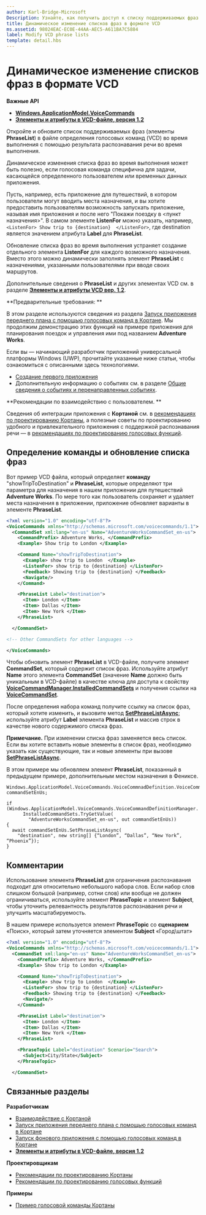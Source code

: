 ```yaml
---
author: Karl-Bridge-Microsoft
Description: Узнайте, как получить доступ к списку поддерживаемых фраз (элементы PhraseList) в файле определения голосовых команд (VCD) и обновить его с помощью результата распознавания речи во время выполнения.
title: Динамическое изменение списков фраз в формате VCD
ms.assetid: 98024EAC-EC0E-44AA-AEC5-A611BA7C5884
label: Modify VCD phrase lists
template: detail.hbs
---
```


# Динамическое изменение списков фраз в формате VCD





**Важные API**

-   [**Windows.ApplicationModel.VoiceCommands**](https://msdn.microsoft.com/library/windows/apps/dn706594)
-   [**Элементы и атрибуты в VCD-файле, версия 1.2**](https://msdn.microsoft.com/library/windows/apps/dn706593)

Откройте и обновите список поддерживаемых фраз (элементы **PhraseList**) в файле определения голосовых команд (VCD) во время выполнения с помощью результата распознавания речи во время выполнения.

Динамическое изменения списка фраз во время выполнения может быть полезно, если голосовая команда специфична для задачи, касающейся определенного пользователем или временных данных приложения. 

Пусть, например, есть приложение для путешествий, в котором пользователи могут вводить места назначения, и вы хотите предоставить пользователям возможность запускать приложение, называя имя приложения и после него "Покажи поездку в &lt;пункт назначения&gt;". В самом элементе **ListenFor** можно указать, например, `<ListenFor> Show trip to {destination}  </ListenFor>`, где destination является значением атрибута **Label** для **PhraseList**.

Обновление списка фраз во время выполнения устраняет создание отдельного элемента **ListenFor** для каждого возможного назначения. Вместо этого можно динамически заполнять элемент **PhraseList** с назначениями, указанными пользователями при вводе своих маршрутов. 

Дополнительные сведения о **PhraseList** и других элементах VCD см. в разделе [**Элементы и атрибуты VCD вер. 1.2**](https://msdn.microsoft.com/library/windows/apps/dn706593).

**Предварительные требования:  **

В этом разделе используются сведения из раздела [Запуск приложения переднего плана с помощью голосовых команд в Кортане](launch-a-foreground-app-with-voice-commands-in-cortana.md). Мы продолжим демонстрацию этих функций на примере приложения для планирования поездок и управления ими под названием **Adventure Works**.

Если вы — начинающий разработчик приложений универсальной платформы Windows (UWP), прочитайте указанные ниже статьи, чтобы ознакомиться с описанными здесь технологиями.

-   [Создание первого приложения](https://msdn.microsoft.com/library/windows/apps/bg124288)
-   Дополнительную информацию о событиях см. в разделе [Общие сведения о событиях и перенаправленных событиях](https://msdn.microsoft.com/library/windows/apps/mt185584).

**Рекомендации по взаимодействию с пользователем.  **

Сведения об интеграции приложения с **Кортаной** см. в [рекомендациях по проектированию Кортаны](https://msdn.microsoft.com/library/windows/apps/dn974233), а полезные советы по проектированию удобного и привлекательного приложения с поддержкой распознавания речи — в [рекомендациях по проектированию голосовых функций](https://msdn.microsoft.com/library/windows/apps/dn596121).

## <span id="Identify_the_command"></span><span id="identify_the_command"></span><span id="IDENTIFY_THE_COMMAND"></span>Определение команды и обновление списка фраз

Вот пример VCD файла, который определяет **команду** "showTripToDestination" и **PhraseList**, которые определяют три параметра для назначения в нашем приложении для путешествий **Adventure Works**. По мере того как пользователь сохраняет и удаляет места назначения в приложении, приложение обновляет варианты в элементе **PhraseList**.

```XML
<?xml version="1.0" encoding="utf-8"?>
<VoiceCommands xmlns="http://schemas.microsoft.com/voicecommands/1.1">
  <CommandSet xml:lang="en-us" Name="AdventureWorksCommandSet_en-us">
    <CommandPrefix> Adventure Works, </CommandPrefix>
    <Example> Show trip to London </Example>

    <Command Name="showTripToDestination">
      <Example> show trip to London  </Example>
      <ListenFor> show trip to {destination} </ListenFor>
      <Feedback> Showing trip to {destination} </Feedback>
      <Navigate/>
    </Command>

    <PhraseList Label="destination">
      <Item> London </Item>
      <Item> Dallas </Item>
      <Item> New York </Item>
    </PhraseList>

  </CommandSet>

<!-- Other CommandSets for other languages -->

</VoiceCommands>

```

Чтобы обновить элемент **PhraseList** в VCD-файле, получите элемент **CommandSet**, который содержит список фраз. Используйте атрибут **Name** этого элемента **CommandSet** (значение **Name** должно быть уникальным в VCD-файле) в качестве ключа для доступа к свойству [**VoiceCommandManager.InstalledCommandSets**](https://msdn.microsoft.com/library/windows/apps/dn653257) и получения ссылки на [**VoiceCommandSet**](https://msdn.microsoft.com/library/windows/apps/dn653258).

После определения набора команд получите ссылку на список фраз, который хотите изменить, и вызовите метод [**SetPhraseListAsync**](https://msdn.microsoft.com/library/windows/apps/dn653261); используйте атрибут **Label** элемента **PhraseList** и массив строк в качестве нового содержимого списка фраз.

**Примечание.** При изменении списка фраз заменяется весь список. Если вы хотите вставить новые элементы в список фраз, необходимо указать как существующие, так и новые элементы при вызове [**SetPhraseListAsync**](https://msdn.microsoft.com/library/windows/apps/dn653261).

В этом примере мы обновляем элемент **PhraseList**, показанный в предыдущем примере, дополнительным местом назначения в Фениксе.

```CSharp
Windows.ApplicationModel.VoiceCommands.VoiceCommnadDefinition.VoiceCommandSet commandSetEnUs;

if (Windows.ApplicationModel.VoiceCommands.VoiceCommandDefinitionManager.
      InstalledCommandSets.TryGetValue(
        "AdventureWorksCommandSet_en-us", out commandSetEnUs))
{
  await commandSetEnUs.SetPhraseListAsync(
    "destination", new string[] {“London”, “Dallas”, “New York”, “Phoenix”});
}
```

## <span id="Remarks"></span><span id="remarks"></span><span id="REMARKS"></span>Комментарии


Использование элемента **PhraseList** для ограничения распознавания подходит для относительно небольшого набора слов. Если набор слов слишком большой (например, сотни слов) или вообще не должен ограничиваться, используйте элемент **PhraseTopic** и элемент **Subject**, чтобы уточнить релевантность результатов распознавания речи и улучшить масштабируемость.

В нашем примере используется элемент **PhraseTopic** со **сценарием** «Поиск», который затем уточняется элементом **Subject** «Город\\штат»

```XML
<?xml version="1.0" encoding="utf-8"?>
<VoiceCommands xmlns="http://schemas.microsoft.com/voicecommands/1.1">
  <CommandSet xml:lang="en-us" Name="AdventureWorksCommandSet_en-us">
    <CommandPrefix> Adventure Works, </CommandPrefix>
    <Example> Show trip to London </Example>

    <Command Name="showTripToDestination">
      <Example> show trip to London  </Example>
      <ListenFor> show trip to {destination} </ListenFor>
      <Feedback> Showing trip to {destination} </Feedback>
      <Navigate/>
    </Command>

    <PhraseList Label="destination">
      <Item> London </Item>
      <Item> Dallas </Item>
      <Item> New York </Item>
    </PhraseList>

    <PhraseTopic Label="destination" Scenario="Search">
      <Subject>City/State</Subject>
    </PhraseTopic>

  </CommandSet>
```

## <span id="related_topics"></span>Связанные разделы


**Разработчикам**
* [Взаимодействие с Кортаной](cortana-interactions.md)
* [Запуск приложения переднего плана с помощью голосовых команд в Кортане](launch-a-foreground-app-with-voice-commands-in-cortana.md)
* [Запуск фонового приложения с помощью голосовых команд в Кортане](launch-a-background-app-with-voice-commands-in-cortana.md)
* [**Элементы и атрибуты в VCD-файле, версия 1.2**](https://msdn.microsoft.com/library/windows/apps/dn706593)

**Проектировщикам**
* [Рекомендации по проектированию Кортаны](https://msdn.microsoft.com/library/windows/apps/dn974233)
* [Рекомендации по проектированию голосовых функций](https://msdn.microsoft.com/library/windows/apps/dn596121)

**Примеры**
* [Пример голосовой команды Кортаны](http://go.microsoft.com/fwlink/p/?LinkID=619899)
 

 






<!--HONumber=May16_HO2-->


